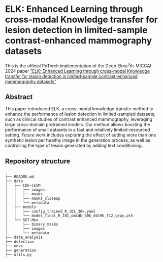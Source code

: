# ELK: Enhanced Learning through cross-modal Knowledge transfer for lesion detection in limited-sample contrast-enhanced mammography datasets

This is the official PyTorch implementation of the Deep-Brea<sup>3</sup>th-MICCAI 2024 paper 
["ELK: Enhanced Learning through cross-modal Knowledge transfer for lesion detection in limited-sample contrast-enhanced mammography datasets"](none)

## Abstract
This paper introduced ELK, a cross-modal knowledge transfer method to enhance the performance of lesion detection in limited-sampled datasets, such as clinical studies of contrast enhanced mammography, leveraging large cross-domain pretrained models. Our method allows boosting the performance of small datasets in a fast and relatively limited-resourced setting. Future work includes exploring the effect of adding more than one synthetic lesion per healthy image in the generation process, as well as controlling the type of lesion generated by adding text conditioning.


## Repository structure
```
.
├── README.md
├── data
│   ├── CDD-CESM
│   │   ├── images
│   │   ├── masks
│   │   ├── masks_closeup
│   │   └── metadata
│   ├── models
│   │   ├── config_trained_R_101_30k.yaml
│   │   └── model_final_R_101_omidb_30k_dbt9k_f12_gray.pth
│   └── SET-Mex
│       ├── binary_masks
│       ├── images
│       └── metadata
├── data_analysis
├── detection
├── envs
├── generation
├── utils.py
